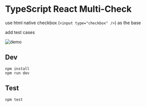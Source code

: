 TypeScript React Multi-Check 
============================================
use html native checkbox (`<input type="checkbox" />`) as the base

add test cases

![demo](./images/demo.png)

## Dev

```
npm install
npm run dev
```

## Test

```
npm test
```
